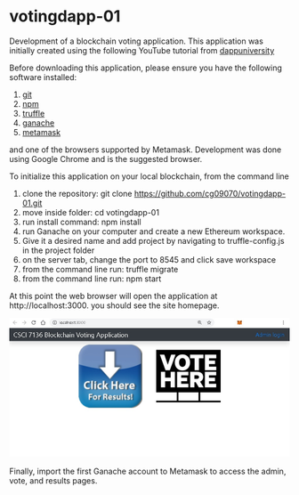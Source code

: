# votingdapp-01
Development of a blockchain voting application. This application was initially created using the following YouTube tutorial from [dappuniversity](https://www.youtube.com/watch?v=VH9Q2lf2mNo&ab_channel=DappUniversity)

Before downloading this application, please ensure you have the following software installed:

1. [git](https://git-scm.com/)
2. [npm](https://www.npmjs.com/)
3. [truffle](https://www.trufflesuite.com/truffle)
4. [ganache](https://www.trufflesuite.com/ganache)
5. [metamask](https://metamask.io/)

and one of the browsers supported by Metamask. Development was done using Google Chrome and is the suggested browser.

To initialize this application on your local blockchain, from the command line

1. clone the repository: git clone https://github.com/cg09070/votingdapp-01.git
2. move inside folder: cd votingdapp-01
3. run install command: npm install
4. run Ganache on your computer and create a new Ethereum workspace.
5. Give it a desired name and add project by navigating to truffle-config.js in the project folder
6. on the server tab, change the port to 8545 and click save workspace
7. from the command line run: truffle migrate
8. from the command line run: npm start

At this point the web browser will open the application at http://localhost:3000. you should see the site homepage.

![homepage screenshot](https://github.com/cg09070/votingdapp-01/blob/main/home.jpg?raw=true)

Finally, import the first Ganache account to Metamask to access the admin, vote, and results pages.
